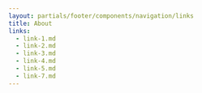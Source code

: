 ```yaml
---
layout: partials/footer/components/navigation/links
title: About
links:
  - link-1.md
  - link-2.md
  - link-3.md
  - link-4.md
  - link-5.md
  - link-7.md
---
```

